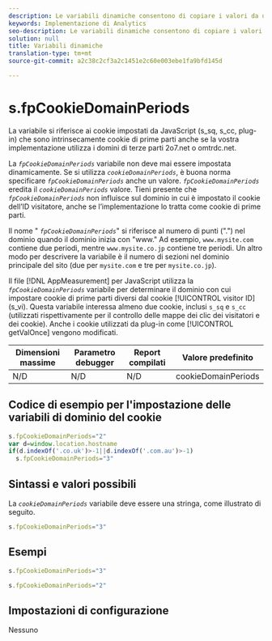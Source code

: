 ```yaml
---
description: Le variabili dinamiche consentono di copiare i valori da una variabile all’altra senza digitare più volte i valori completi nelle richieste di immagini sul sito.
keywords: Implementazione di Analytics
seo-description: Le variabili dinamiche consentono di copiare i valori da una variabile all’altra senza digitare più volte i valori completi nelle richieste di immagini sul sito.
solution: null
title: Variabili dinamiche
translation-type: tm+mt
source-git-commit: a2c38c2cf3a2c1451e2c60e003ebe1fa9bfd145d

---
```



# s.fpCookieDomainPeriods

La variabile si riferisce ai cookie impostati da JavaScript (s_sq, s_cc, plug-in) che sono intrinsecamente cookie di prime parti anche se la vostra implementazione utilizza i domini di terze parti 2o7.net o omtrdc.net.

La *`fpCookieDomainPeriods`* variabile non deve mai essere impostata dinamicamente. Se si utilizza *`cookieDomainPeriods`*, è buona norma specificare *`fpCookieDomainPeriods`* anche un valore. *`fpCookieDomainPeriods`* eredita il *`cookieDomainPeriods`* valore. Tieni presente che *`fpCookieDomainPeriods`* non influisce sul dominio in cui è impostato il cookie dell’ID visitatore, anche se l’implementazione lo tratta come cookie di prime parti.

Il nome " *`fpCookieDomainPeriods`*" si riferisce al numero di punti (".") nel dominio quando il dominio inizia con "www." Ad esempio, `www.mysite.com` contiene due periodi, mentre `www.mysite.co.jp` contiene tre periodi. Un altro modo per descrivere la variabile è il numero di sezioni nel dominio principale del sito (due per `mysite.com` e tre per `mysite.co.jp`).

Il file [!DNL AppMeasurement] per JavaScript utilizza la *`fpCookieDomainPeriods`* variabile per determinare il dominio con cui impostare cookie di prime parti diversi dal cookie [!UICONTROL visitor ID] (s_vi). Questa variabile interessa almeno due cookie, inclusi `s_sq` e `s_cc` (utilizzati rispettivamente per il controllo delle mappe dei clic dei visitatori e dei cookie). Anche i cookie utilizzati da plug-in come [!UICONTROL getValOnce] vengono modificati.

| Dimensioni massime | Parametro debugger | Report compilati | Valore predefinito |
|---|---|---|---|
| N/D | N/D | N/D | cookieDomainPeriods |

## Codice di esempio per l'impostazione delle variabili di dominio del cookie

```js
s.fpCookieDomainPeriods="2" 
var d=window.location.hostname 
if(d.indexOf('.co.uk')>-1||d.indexOf('.com.au')>-1) 
  s.fpCookieDomainPeriods="3" 
```

## Sintassi e valori possibili

La *`cookieDomainPeriods`* variabile deve essere una stringa, come illustrato di seguito.

```js
s.fpCookieDomainPeriods="3"
```

## Esempi

```js
s.fpCookieDomainPeriods="3"
```

```js
s.fpCookieDomainPeriods="2"
```

## Impostazioni di configurazione

Nessuno